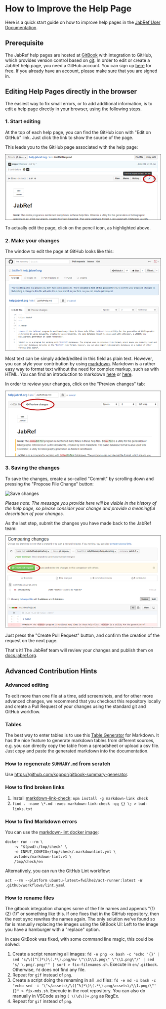# How to Improve the Help Page

Here is a quick start guide on how to improve help pages in the [JabRef User Documentation](https://docs.jabref.org).

## Prerequisite

The JabRef help pages are hosted at [GitBook](https://www.gitbook.com) with integration to GitHub, which provides version control based on [git](https://git-scm.com). In order to edit or create a JabRef help page, you need a GitHub account. You can sign up [here](https://github.com/join) for free. If you already have an account, please make sure that you are signed in.

## Editing Help Pages directly in the browser

The easiest way to fix small errors, or to add additional information, is to edit a help page directly in your browser, using the following steps.

### 1. Start editing

At the top of each help page, you can find the GitHub icon with "Edit on GitHub" link. Just click the link to show the source of the page.

This leads you to the GitHub page associated with the help page:

![](<../.gitbook/assets/screenshot-edit-pencil (1) (1) (1) (1) (1) (1) (2) (3) (3) (1) (1) (2) (1) (2).png>)

To actually edit the page, click on the pencil icon, as highlighted above.

### 2. Make your changes

The window to edit the page at GitHub looks like this:

![Edit view at GitHub](<../.gitbook/assets/screenshot-edit-page (1) (3) (3) (3) (1) (1) (2) (1) (2).png>)

Most text can be simply added/edited in this field as plain text. However, you can style your contribution by using [markdown](https://daringfireball.net/projects/markdown/). Markdown is a rather easy way to format text without the need for complex markup, such as with HTML. You can find an introduction to markdown [here](https://daringfireball.net/projects/markdown/) or [here](https://docs.github.com/en/get-started/writing-on-github/getting-started-with-writing-and-formatting-on-github/basic-writing-and-formatting-syntax).

In order to review your changes, click on the "Preview changes" tab:

![Edit view at GitHub](<../.gitbook/assets/screenshot-edit-preview (1) (1) (1) (1) (3) (3) (3) (1) (1) (2) (1) (1).png>)

### 3. Saving the changes

To save the changes, create a so-called "Commit" by scrolling down and pressing the "Propose File Change" button:

![Save changes](<../.gitbook/assets/screenshot-edit-commit (1) (2) (2) (2) (1) (1) (1).png>)

_Please note: The message you provide here will be visible in the history of the help page, so please consider your change and provide a meaningful description of your changes._

As the last step, submit the changes you have made back to the JabRef team:

![Create Pull Request](<../.gitbook/assets/screenshot-edit-pullrequest (1) (3) (3) (3) (1) (1) (2) (1) (4).png>)

Just press the "Create Pull Request" button, and confirm the creation of the request on the next page.

That's it! The JabRef team will review your changes and publish them on [docs.jabref.org](https://docs.jabref.org).

## Advanced Contribution Hints

### Advanced editing

To edit more than one file at a time, add screenshots, and for other more advanced changes, we recommend that you checkout this repository locally and create a Pull Request of your changes using the standard git and GitHub workflow.

### Tables

The best way to enter tables is to use this [Table Generator](http://www.tablesgenerator.com/markdown\_tables) for Markdown. It has the nice feature to generate markdown tables from different sources, e.g. you can directly copy the table from a spreadsheet or upload a csv file. Just copy and paste the generated markdown into the documentation.

### How to regenerate `SUMMARY.md` from scratch

Use <https://github.com/koppor/gitbook-summary-generator>.

### How to find broken links

1. Install [markdown-link-check](https://github.com/tcort/markdown-link-check): `npm install -g markdown-link check`
2. `find . -name \*.md -exec markdown-link-check -qq {} \; > bad-links.txt`

### How to find Markdown errors

You can use the [markdown-lint docker image](https://github.com/marketplace/actions/markdown-linting-action):

```shell
docker run --rm \
    -v "$(pwd):/tmp/check" \
    -e INPUT_CONFIG=/tmp/check/.markdownlint.yml \
    avtodev/markdown-lint:v1 \
    /tmp/check/en
```

Alternatively, you can run the GitHub Lint workflow:

```shell
act --rm --platform ubuntu-latest=fwilhe2/act-runner:latest -W .github/workflows/lint.yaml
```

### How to rename files

The gitbook integration changes some of the file names and appends "(1) (2) (1)" or something like this.
If one fixes that in the GitHub repository, then the next sync rewrites the names again.
The only solution we've found so far is manually replacing the images using the GitBook UI:
Left to the image you have a hamburger with a "replace" option.

In case GitBook was fixed, with some command line magic, this could be solved:

1. Create a script renaming all images: `fd -e png -x bash -c "echo '{}' | sed 's/\([^(]*\)\(.*\).png/mv \"\\1\\2.png\" \"\\1.png\"/' | sed 's/ \.png/.png/'" | sort > fix-filenames.sh`. Execute in `en/.gitbook`. Otherwise, `fd` does not find any file.
2. Repeat for `gif` instead of `png`.
3. Create a script doing the renaming in all `.md` files: `fd -e md -x bash -c "echo sed -i '\"s/assets\/\([^%]*\)\(.*\).png/assets\/\\1.png/\"' {}" > fix-mds.sh`. Execute in the root repository.
   You can also do manually in VSCode using `( \(\d\))+.png` as RegEx.
4. Repeat for `gif` instead of `png`.
